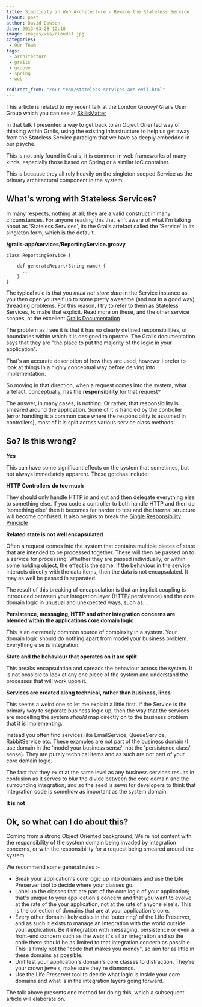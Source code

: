 ```yaml
---
title: Simplicity in Web Architecture - Beware the Stateless Service
layout: post
author: David Dawson
date: 2013-03-28 12:18
image: images/vis/clouds1.jpg
categories:
 - Our Team
tags:
 - architecture
 - grails
 - groovy
 - spring
 - web

redirect_from: "/our-team/stateless-services-are-evil.html"
---
```

This article is related to my recent talk at the London Groovy/ Grails User Group which you can see at <a href="http://skillsmatter.com/podcast/groovy-grails/all-hail-the-command-object-are-stateless-services-the-only-way">SkillsMatter</a>

In that talk I presented a way to get back to an Object Oriented way of thinking within Grails, using the existing infrastructure to help us get away from the Stateless Service paradigm that we have so deeply embedded in our psyche.

This is not only found in Grails, it is common in web frameworks of many kinds, especially those based on Spring or a similar IoC container.

This is because they all rely heavily on the singleton scoped Service as the primary architectural component in the system.
<h2>What's wrong with Stateless Services?</h2>
In many respects, nothing at all; they are a valid construct in many circumstances. For anyone reading this that isn't aware of what I'm talking about as 'Stateless Services', its the Grails artefact called the 'Service' in its singleton form, which is the default.

<strong>/grails-app/services/ReportingService.groovy</strong>
<pre><code>class ReportingService {

    def generateReport(String name) {
      ...
    }
}
</code></pre>
The typical rule is that you <em>must not store data</em> in the Service instance as you then open yourself up to some pretty awesome (and not in a good way) threading problems. For this reason, I try to refer to them as Stateless Services, to make that explicit.
Read more on these, and the other service scopes, at the excellent <a href="http://grails.org/doc/latest/guide/services.html">Grails Documentation</a>

The problem as I see it is that it has no clearly defined responsibilities, or boundaries within which it is designed to operate. The Grails documentation says that they are "the place to put the majority of the logic in your application".

That's an accurate description of how they are used, however I prefer to look at things in a highly conceptual way before delving into implementation.

So moving in that direction, when a request comes into the system, what artefact, conceptually, has the <strong>responsibility</strong> for that request?

The answer, in many cases, is nothing. Or rather, that responsibility is smeared around the application. Some of it is handled by the controller (error handling is a common case where the responsibility is assumed in controllers), most of it is split across various service class methods.
<h2>So? Is this wrong?</h2>
<strong><em>Yes</em></strong>

This can have some significant effects on the system that sometimes, but not always immediately apparent. Those gotchas include:

<strong>HTTP Controllers do too much</strong>

They should only handle HTTP in and out and then delegate everything else to something else. If you code a controller to both handle HTTP and then do 'something else' then it becomes far harder to test and the internal structure will become confused. It also begins to break the <a href="http://codebetter.com/karlseguin/2008/12/05/get-solid-single-responsibility-principle/">Single Responsibility Principle</a>

<strong>Related state is not well encapsulated</strong>

Often a request comes into the system that contains multiple pieces of state that are intended to be processed together. These will then be passed on to a service for processing. Whether they are passed individually, or within some holding object, the effect is the same. If the behaviour in the service interacts directly with the data items, then the data is not encapsulated. It may as well be passed in separated.

The result of this breaking of encapsulation is that an implicit coupling is introduced between your integration layer (HTTP/ persistence) and the core domain logic in unusual and unexpected ways, such as....

<strong>Persistence, messaging, HTTP and other integration concerns are blended within the applications core domain logic</strong>

This is an extremely common source of complexity in a system. Your domain logic should do nothing apart from model your business problem. Everything else is integration.

<strong>State and the behaviour that operates on it are split</strong>

This breaks encapsulation and spreads the behaviour across the system.
It is not possible to look at any one piece of the system and understand the processes that will work upon it.

<strong>Services are created along technical, rather than business, lines</strong>

This seems a weird one so let me explain a little first. If the Service is the primary way to separate business logic up, then the way that the services are modelling the system <em>should</em> map directly on to the business problem that it is implementing.

Instead you often find services like EmailService, QueueService, RabbitService etc. These examples are not part of the business domain (I use domain in the 'model your business sense', not the 'persistence class' sense). They are purely technical items and as such are not part of your core domain logic.

The fact that they exist at the same level as any business services results in confusion as it serves to blur the divide between the core domain and the surrounding integration; and so the seed is sewn for developers to think that integration code is somehow as important as the system domain.

<strong>It is not</strong>
<h2>Ok, so what can I do about this?</h2>
Coming from a strong Object Oriented background, We're not content with the responsibility of the system domain being invaded by integration concerns, or with the responsibility for a request being smeared around the system.

We recommend some general rules :-
<ul>
	<li>Break your application's core logic up into domains and use the Life Preserver tool to decide where your classes go.</li>
	<li>Label up the classes that are part of the core logic of your application; that's unique to your application's concern and that you want to evolve at the rate of the your application, not at the rate of anyone else's. This is the collection of domains that are at your application's core.</li>
	<li>Every other domain likely exists in the 'outer ring' of the Life Preserver, and as such it exists to manage an integration with the world outside your application. Be it integration with messaging, persistence or even a front-end concern such as the web; it's all an integration and so the code there should be as limited to that integration concern as possible. This is firmly not the "code that makes you money", so aim for as little in these domains as possible.</li>
	<li>Unit test your application's domain's core classes to distraction. They're your crown jewels, make sure they're diamonds.</li>
	<li>Use the Life Preserver tool to decide what logic is inside your core domains and what is in the integration layers going forward.</li>
</ul>
The talk above presents one method for doing this, which a subsequent article will elaborate on.